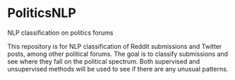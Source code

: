 # PoliticsNLP
NLP classification on politics forums

This repository is for NLP classification of Reddit submissions and Twitter posts, among other political forums. The goal
is to classify submissions and see where they fall on the political spectrum. Both supervised and unsupervised methods
will be used to see if there are any unusual patterns.